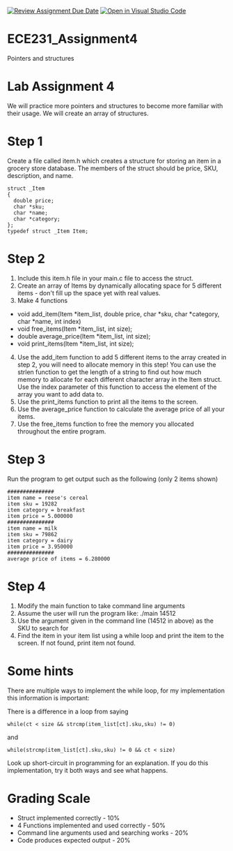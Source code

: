 [![Review Assignment Due Date](https://classroom.github.com/assets/deadline-readme-button-22041afd0340ce965d47ae6ef1cefeee28c7c493a6346c4f15d667ab976d596c.svg)](https://classroom.github.com/a/kLjJ9ncW)
[![Open in Visual Studio Code](https://classroom.github.com/assets/open-in-vscode-2e0aaae1b6195c2367325f4f02e2d04e9abb55f0b24a779b69b11b9e10269abc.svg)](https://classroom.github.com/online_ide?assignment_repo_id=18295708&assignment_repo_type=AssignmentRepo)
# ECE231_Assignment4
Pointers and structures
# Lab Assignment 4
We will practice more pointers and structures to become more familiar with their usage.  We will create an array of structures.

# Step 1
Create a file called item.h which creates a structure for storing an item in a grocery store database.  The members of the struct should be price, SKU, description, and name.  
```
struct _Item
{
  double price;
  char *sku;
  char *name;
  char *category;
};
typedef struct _Item Item;
```

# Step 2
1. Include this item.h file in your main.c file to access the struct.  
2. Create an array of Items by dynamically allocating space for 5 different items - don't fill up the space yet with real values.
3. Make 4 functions
  - void add_item(Item *item_list, double price, char *sku, char *category, char *name, int index)
  - void free_items(Item *item_list, int size);
  - double average_price(Item *item_list, int size);
  - void print_items(Item *item_list, int size);
4. Use the add_item function to add 5 different items to the array created in step 2, you will need to allocate memory in this step! You can use the strlen function to get the length of a string to find out how much memory to allocate for each different character array in the Item struct.  Use the index parameter of this function to access the element of the array you want to add data to.
5. Use the print_items function to print all the items to the screen.
6. Use the average_price function to calculate the average price of all your items.
7. Use the free_items function to free the memory you allocated throughout the entire program.

# Step 3
Run the program to get output such as the following (only 2 items shown)
```
###############
item name = reese's cereal
item sku = 19282
item category = breakfast
item price = 5.000000
###############
item name = milk
item sku = 79862
item category = dairy
item price = 3.950000
###############
average price of items = 6.280000
```

# Step 4
1. Modify the main function to take command line arguments
2. Assume the user will run the program like: ./main 14512
3. Use the argument given in the command line (14512 in above) as the SKU to search for
4. Find the item in your item list using a while loop and print the item to the screen.  If not found, print item not found.  

# Some hints
There are multiple ways to implement the while loop, for my implementation this information is important:

There is a difference in a loop from saying
```
while(ct < size && strcmp(item_list[ct].sku,sku) != 0)
```
and

```
while(strcmp(item_list[ct].sku,sku) != 0 && ct < size)
```
Look up short-circuit in programming for an explanation.  If you do this implementation, try it both ways and see what happens.

# Grading Scale
- Struct implemented correctly - 10%
- 4 Functions implemented and used correctly - 50%
- Command line arguments used and searching works - 20%
- Code produces expected output - 20%
